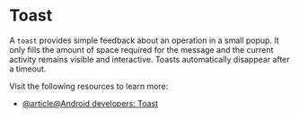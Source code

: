 # Toast

A `toast` provides simple feedback about an operation in a small popup. It only fills the amount of space required for the message and the current activity remains visible and interactive. Toasts automatically disappear after a timeout.

Visit the following resources to learn more:

- [@article@Android developers: Toast](https://developer.android.com/guide/topics/ui/notifiers/toasts)
